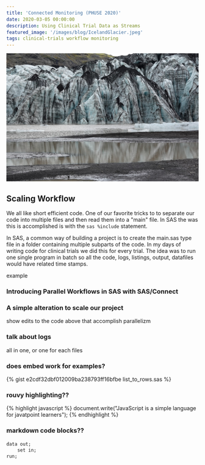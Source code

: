 ```yaml
---
title: 'Connected Monitoring (PHUSE 2020)'
date: 2020-03-05 00:00:00
description: Using Clinical Trial Data as Streams
featured_image: '/images/blog/IcelandGlacier.jpeg'
tags: clinical-trials workflow monitoring
---
```


![](/images/blog/IcelandGlacier.jpeg)

## Scaling Workflow
We all like short efficient code.  One of our favorite tricks to to separate our code into multiple files and then read them into a "main" file.  In SAS the was this is accomplished is with the ```sas %include``` statement.  

In SAS, a common way of building a project is to create the main.sas type file in a folder containing multiple subparts of the code.  In my days of writing code for clinical trials we did this for every trial. The idea was to run one single program in batch so all the code, logs, listings, output, datafiles would have related time stamps.  

example

### Introducing Parallel Workflows in SAS with SAS/Connect

### A simple alteration to scale our project

show edits to the code above that accomplish parallelizm

### talk about logs
all in one, or one for each files

### does embed work for examples?

{% gist e2cdf32dbf012009ba238793ff16bfbe list_to_rows.sas %}

### rouvy highlighting??
{% highlight javascript %}
document.write("JavaScript is a simple language for javatpoint learners");
{% endhighlight %}


### markdown code blocks??
``` sas
data out;
    set in;
run;
```


